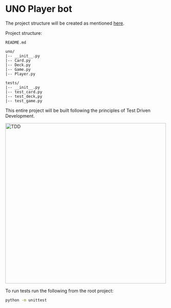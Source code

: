 # UNO Player bot

The project structure will be created as mentioned [here](http://docs.python-guide.org/en/latest/writing/structure/).

Project structure:
```
README.md

uno/
|-- __init__.py
|-- Card.py
|-- Deck.py
|-- Game.py
|-- Player.py

tests/
|-- __init__.py
|-- test_card.py
|-- test_deck,py
|-- test_game.py
```

This entire project will be built following the principles of Test Driven Development.

<img src="https://appdevelopment.daffodilsw.com/hubfs/Imported_Blog_Media/Test-Driven-Development-How-Can-it-Benefit-Your-Business-In-Ensuring-Software-Quality.png?t=1527787351475" alt="TDD" width="500">

To run tests run the following from the root project:

```bash
python -m unittest
```